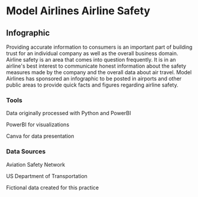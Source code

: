 # Model Airlines Airline Safety 
## Infographic

Providing accurate information to consumers is an important part of building trust for an individual company as well as the overall business domain. Airline safety is an area that comes into question frequently. It is in an airline's best interest to communicate honest information about the safety measures made by the company and the overall data about air travel. Model Airlines has sponsored an infographic to be posted in airports and other public areas to provide quick facts and figures regarding airline safety.

### Tools
Data originally processed with Python and PowerBI

PowerBI for visualizations

Canva for data presentation

### Data Sources
Aviation Safety Network

US Department of Transportation

Fictional data created for this practice
